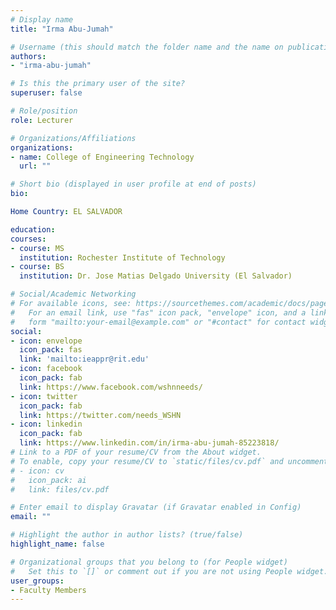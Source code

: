 ```yaml
---
# Display name
title: "Irma Abu-Jumah"

# Username (this should match the folder name and the name on publications)
authors:
- "irma-abu-jumah"

# Is this the primary user of the site?
superuser: false

# Role/position
role: Lecturer

# Organizations/Affiliations
organizations:
- name: College of Engineering Technology
  url: ""

# Short bio (displayed in user profile at end of posts)
bio: 

Home Country: EL SALVADOR

education:
courses:
- course: MS
  institution: Rochester Institute of Technology
- course: BS
  institution: Dr. Jose Matias Delgado University (El Salvador)

# Social/Academic Networking
# For available icons, see: https://sourcethemes.com/academic/docs/page-builder/#icons
#   For an email link, use "fas" icon pack, "envelope" icon, and a link in the
#   form "mailto:your-email@example.com" or "#contact" for contact widget.
social:
- icon: envelope
  icon_pack: fas
  link: 'mailto:ieappr@rit.edu'
- icon: facebook
  icon_pack: fab
  link: https://www.facebook.com/wshnneeds/
- icon: twitter
  icon_pack: fab
  link: https://twitter.com/needs_WSHN
- icon: linkedin
  icon_pack: fab
  link: https://www.linkedin.com/in/irma-abu-jumah-85223818/
# Link to a PDF of your resume/CV from the About widget.
# To enable, copy your resume/CV to `static/files/cv.pdf` and uncomment the lines below.
# - icon: cv
#   icon_pack: ai
#   link: files/cv.pdf

# Enter email to display Gravatar (if Gravatar enabled in Config)
email: ""

# Highlight the author in author lists? (true/false)
highlight_name: false

# Organizational groups that you belong to (for People widget)
#   Set this to `[]` or comment out if you are not using People widget.
user_groups:
- Faculty Members
---
```

